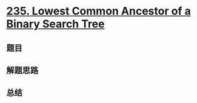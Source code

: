 # [235. Lowest Common Ancestor of a Binary Search Tree](https://leetcode.com/problems/lowest-common-ancestor-of-a-binary-search-tree/)

## 题目


## 解题思路


## 总结


